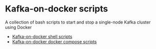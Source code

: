 # Kafka-on-docker scripts
A collection of bash scripts to start and stop a single-node Kafka cluster using Docker

- [Kafka-on-docker shell scripts](shell/docs.md)
- [Kafka-on-docker docker compose scripts](docker-compose/docs.md)
